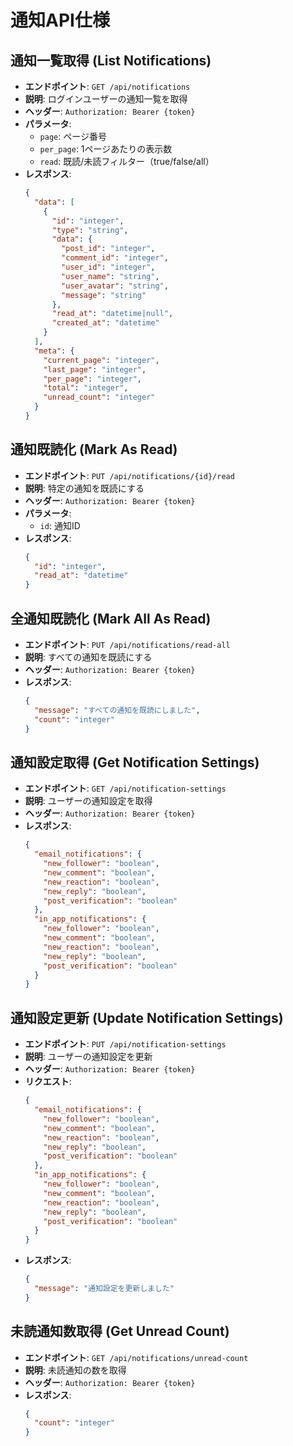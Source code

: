 # 通知API仕様

## 通知一覧取得 (List Notifications)
- **エンドポイント**: `GET /api/notifications`
- **説明**: ログインユーザーの通知一覧を取得
- **ヘッダー**: `Authorization: Bearer {token}`
- **パラメータ**:
  - `page`: ページ番号
  - `per_page`: 1ページあたりの表示数
  - `read`: 既読/未読フィルター（true/false/all）
- **レスポンス**:
  ```json
  {
    "data": [
      {
        "id": "integer",
        "type": "string",
        "data": {
          "post_id": "integer",
          "comment_id": "integer",
          "user_id": "integer",
          "user_name": "string",
          "user_avatar": "string",
          "message": "string"
        },
        "read_at": "datetime|null",
        "created_at": "datetime"
      }
    ],
    "meta": {
      "current_page": "integer",
      "last_page": "integer",
      "per_page": "integer",
      "total": "integer",
      "unread_count": "integer"
    }
  }
  ```

## 通知既読化 (Mark As Read)
- **エンドポイント**: `PUT /api/notifications/{id}/read`
- **説明**: 特定の通知を既読にする
- **ヘッダー**: `Authorization: Bearer {token}`
- **パラメータ**:
  - `id`: 通知ID
- **レスポンス**:
  ```json
  {
    "id": "integer",
    "read_at": "datetime"
  }
  ```

## 全通知既読化 (Mark All As Read)
- **エンドポイント**: `PUT /api/notifications/read-all`
- **説明**: すべての通知を既読にする
- **ヘッダー**: `Authorization: Bearer {token}`
- **レスポンス**:
  ```json
  {
    "message": "すべての通知を既読にしました",
    "count": "integer"
  }
  ```

## 通知設定取得 (Get Notification Settings)
- **エンドポイント**: `GET /api/notification-settings`
- **説明**: ユーザーの通知設定を取得
- **ヘッダー**: `Authorization: Bearer {token}`
- **レスポンス**:
  ```json
  {
    "email_notifications": {
      "new_follower": "boolean",
      "new_comment": "boolean",
      "new_reaction": "boolean",
      "new_reply": "boolean",
      "post_verification": "boolean"
    },
    "in_app_notifications": {
      "new_follower": "boolean",
      "new_comment": "boolean",
      "new_reaction": "boolean",
      "new_reply": "boolean",
      "post_verification": "boolean"
    }
  }
  ```

## 通知設定更新 (Update Notification Settings)
- **エンドポイント**: `PUT /api/notification-settings`
- **説明**: ユーザーの通知設定を更新
- **ヘッダー**: `Authorization: Bearer {token}`
- **リクエスト**:
  ```json
  {
    "email_notifications": {
      "new_follower": "boolean",
      "new_comment": "boolean",
      "new_reaction": "boolean",
      "new_reply": "boolean",
      "post_verification": "boolean"
    },
    "in_app_notifications": {
      "new_follower": "boolean",
      "new_comment": "boolean",
      "new_reaction": "boolean",
      "new_reply": "boolean",
      "post_verification": "boolean"
    }
  }
  ```
- **レスポンス**:
  ```json
  {
    "message": "通知設定を更新しました"
  }
  ```

## 未読通知数取得 (Get Unread Count)
- **エンドポイント**: `GET /api/notifications/unread-count`
- **説明**: 未読通知の数を取得
- **ヘッダー**: `Authorization: Bearer {token}`
- **レスポンス**:
  ```json
  {
    "count": "integer"
  }
  ```